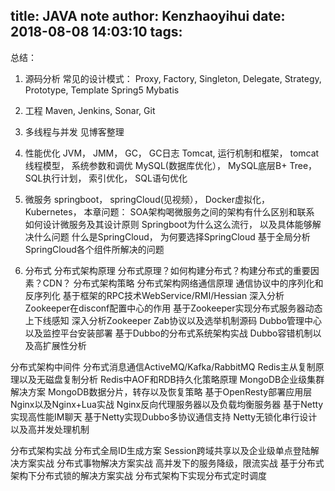 title: JAVA note
author: Kenzhaoyihui
date: 2018-08-08 14:03:10
tags:
---
总结：
1. 源码分析
常见的设计模式： Proxy, Factory, Singleton, Delegate, Strategy, Prototype, Template
Spring5
Mybatis

2. 工程
Maven, Jenkins, Sonar, Git

3. 多线程与并发
见博客整理

4. 性能优化
JVM， JMM， GC， GC日志 
Tomcat, 运行机制和框架， tomcat线程模型， 系统参数和调优
MySQL(数据库优化）， MySQL底层B+ Tree， SQL执行计划， 索引优化， SQL语句优化

5. 微服务
springboot， springCloud(见视频）， Docker虚拟化， Kubernetes， 
本章问题：
SOA架构喝微服务之间的架构有什么区别和联系
如何设计微服务及其设计原则
Springboot为什么这么流行， 以及具体能够解决什么问题
什么是SpringCloud， 为何要选择SpringCloud
基于全局分析SpringCloud各个组件所解决的问题

6. 分布式
分布式架构原理
	分布式原理？如何构建分布式？构建分布式的重要因素？CDN？
分布式架构策略
	分布式架构网络通信原理
	通信协议中的序列化和反序列化
	基于框架的RPC技术WebService/RMI/Hessian
	深入分析Zookeeper在disconf配置中心的作用
	基于Zookeeper实现分布式服务器动态上下线感知
	深入分析Zookeeper Zab协议以及选举机制源码
	Dubbo管理中心以及监控平台安装部署
	基于Dubbo的分布式系统架构实战
	Dubbo容错机制以及高扩展性分析

分布式架构中间件
	分布式消息通信ActiveMQ/Kafka/RabbitMQ
	Redis主从复制原理以及无磁盘复制分析
	Redis中AOF和RDB持久化策略原理
	MongoDB企业级集群解决方案
	MongoDB数据分片，转存以及恢复策略
	基于OpenResty部署应用层Nginx以及Nginx+Lua实战
	Nginx反向代理服务器以及负载均衡服务器
	基于Netty实现高性能IM聊天
	基于Netty实现Dubbo多协议通信支持
	Netty无锁化串行设计以及高并发处理机制

分布式架构实战
	分布式全局ID生成方案
	Session跨域共享以及企业级单点登陆解决方案实战
	分布式事物解决方案实战
	高并发下的服务降级，限流实战
	基于分布式架构下分布式锁的解决方案实战
	分布式架构下实现分布式定时调度
